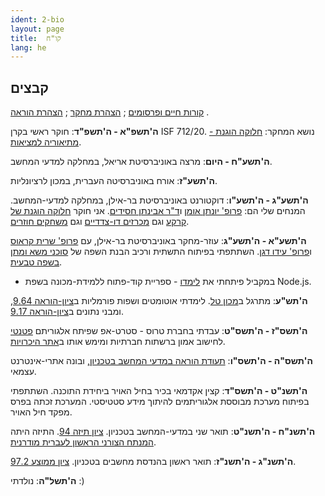 ```yaml
---
ident: 2-bio
layout: page
title:  קו"ח
lang: he
---
```

## קבצים
[קורות חיים ופרסומים][cvpdf] ;
[הצהרת מחקר][rs] ;
[הצהרת הוראה][ts] .

**ה'תשפ"א - ה'תשפ"ד**:
חוקר ראשי בקרן
ISF 712/20.
נושא המחקר: 
[חלוקה הוגנת - מתיאוריה למציאות][research].

**ה'תשע"ח - היום**:
מרצה באוניברסיטת אריאל, במחלקה למדעי המחשב.

**ה'תשע"ז**:
אורח באוניברסיטה העברית, במכון לרציונליות.

**ה'תשע"ג - ה'תשע"ו**:
 דוקטורנט באוניברסיטת בר-אילן, במחלקה למדעי-המחשב.
 המנחים שלי הם: [פרופ' יונתן אומן][ya] ו[ד"ר אבינתן חסידים][ah]. 
אני חוקר 
[חלוקה הוגנת של קרקע][1]
וגם
[מכרזים דו-צדדיים][2]
וגם
[משחקים חוזרים][3].

**ה'תשע"א - ה'תשע"ג**:
עוזר-מחקר באוניברסיטת בר-אילן, עם 
 [פרופ' שרית קראוס][sk] ו[פרופ' עידו דגן][id]. 
 השתתפתי בפיתוח התשתית ורכיב הבנת השפה של 
[סוכני משא ומתן בשפה טבעית][4].

* במקביל פיתחתי את [לימדו][lim] - ספריית קוד-פתוח ללמידת-מכונה בשפת  Node.js.

**ה'תש"ע**: מתרגל ב[מכון טל](http://www.jct.ac.il/en/tal-campus).
לימדתי אוטומטים ושפות פורמליות ב[ציון-הוראה 9.64][afl], ומבני נתונים ב[ציון-הוראה 9.17][dts].

**ה'תשס"ז - ה'תשס"ט**: 
עבדתי בחברת טרוס - סטרט-אפ שפיתח אלגוריתם [פטנטי][pat] לחישוב אמון ברשתות חברתיות
ומימש אותו ב[אתר היכרויות][mzg].


**ה'תשס"ה - ה'תשס"ו**:
[תעודת הוראה במדעי המחשב בטכניון,][grm]
ובונה אתרי-אינטרנט עצמאי.

**ה'תשנ"ט - ה'תשס"ד**: 
קצין אקדמאי בכיר בחיל האויר ביחידת התוכנה.
השתתפתי בפיתוח מערכת מבוססת אלגוריתמים להיתוך מידע סטטיסטי.
המערכת זכתה בפרס מפקד חיל האויר.

**ה'תשנ"ח - ה'תשנ"ט**: תואר שני במדעי-המחשב בטכניון.
[ציון תיזה 94][grb]. 
התיזה היתה 
[המנתח הצורני הראשון לעברית מודרנית][5].

**ה'תשנ"ג - ה'תשנ"ז**: תואר ראשון בהנדסת מחשבים בטכניון. 
[ציון ממוצע 97.2][gra].


**ה'תשל"ה**: 
נולדתי :)

[1]: {{site.baseurl}}/topics/{{page.lang}}/fairness
[2]: {{site.baseurl}}/topics/{{page.lang}}/auctions
[3]: {{site.baseurl}}/topics/{{page.lang}}/repeatedgames
[4]: {{site.baseurl}}/topics/{{page.lang}}/negochat
[5]: {{site.baseurl}}/topics/{{page.lang}}/hebnlp
[afl]: {{site.baseurl}}/diplomas/TeachingFeedback_MechonTal_Automata.pdf
[dts]: {{site.baseurl}}/diplomas/TeachingFeedback_MechonTal_DataStructures.pdf
[gra]: {{site.baseurl}}/diplomas/toara_1.jpg
[grb]: {{site.baseurl}}/diplomas/toarb_1.jpg
[grm]: {{site.baseurl}}/diplomas/toarmore_1.jpg
[ya]: http://cs.biu.ac.il/node/540
[ah]: http://u.cs.biu.ac.il/~avinatan/
[sk]: http://u.cs.biu.ac.il/~sarit/
[id]: http://u.cs.biu.ac.il/~dagan/
[lim]: https://github.com/erelsgl/limdu
[pat]: http://appft.uspto.gov/netacgi/nph-Parser?Sect1=PTO2&Sect2=HITOFF&u=%2Fnetahtml%2FPTO%2Fsearch-adv.html&r=1&p=1&f=G&l=50&d=PG01&S1=20100010826.PGNR.&OS=DN/20100010826&RS=DN/20100010826
[mzg]: http://www.meezoog.com
[cvpdf]: {{site.baseurl}}/cv/Erel-Segal-Halevi-CV.pdf
[rs]: {{site.baseurl}}/cv/Erel-Segal-Halevi-Research-Statement.pdf
[ts]: {{site.baseurl}}/cv/Erel-Segal-Halevi-Teaching-Statement.pdf
[research]: {{site.baseurl}}/papers/ResearchProgram-ISF-712-20.pdf
